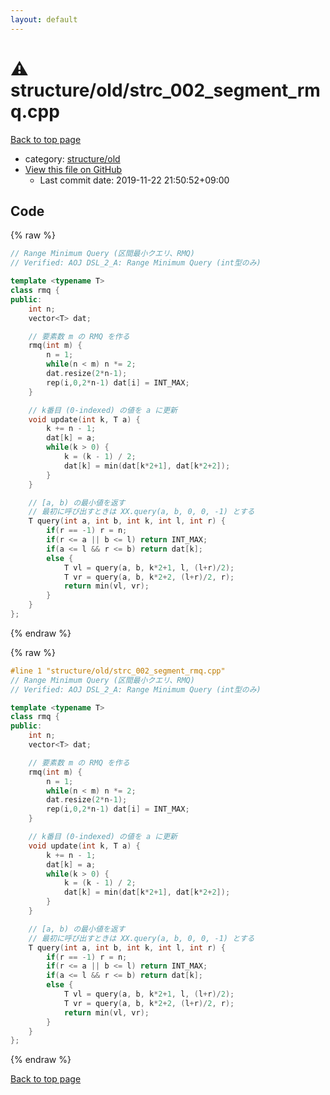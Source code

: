 ```yaml
---
layout: default
---
```


<!-- mathjax config similar to math.stackexchange -->
<script type="text/javascript" async
  src="https://cdnjs.cloudflare.com/ajax/libs/mathjax/2.7.5/MathJax.js?config=TeX-MML-AM_CHTML">
</script>
<script type="text/x-mathjax-config">
  MathJax.Hub.Config({
    TeX: { equationNumbers: { autoNumber: "AMS" }},
    tex2jax: {
      inlineMath: [ ['$','$'] ],
      processEscapes: true
    },
    "HTML-CSS": { matchFontHeight: false },
    displayAlign: "left",
    displayIndent: "2em"
  });
</script>

<script type="text/javascript" src="https://cdnjs.cloudflare.com/ajax/libs/jquery/3.4.1/jquery.min.js"></script>
<script src="https://cdn.jsdelivr.net/npm/jquery-balloon-js@1.1.2/jquery.balloon.min.js" integrity="sha256-ZEYs9VrgAeNuPvs15E39OsyOJaIkXEEt10fzxJ20+2I=" crossorigin="anonymous"></script>
<script type="text/javascript" src="../../../assets/js/copy-button.js"></script>
<link rel="stylesheet" href="../../../assets/css/copy-button.css" />


# :warning: structure/old/strc_002_segment_rmq.cpp

<a href="../../../index.html">Back to top page</a>

* category: <a href="../../../index.html#ea7b7b53f881f37feb2f447585bbcf5b">structure/old</a>
* <a href="{{ site.github.repository_url }}/blob/master/structure/old/strc_002_segment_rmq.cpp">View this file on GitHub</a>
    - Last commit date: 2019-11-22 21:50:52+09:00




## Code

<a id="unbundled"></a>
{% raw %}
```cpp
// Range Minimum Query (区間最小クエリ、RMQ)
// Verified: AOJ DSL_2_A: Range Minimum Query (int型のみ)

template <typename T>
class rmq {
public:
    int n;
    vector<T> dat;

    // 要素数 m の RMQ を作る
    rmq(int m) {
        n = 1;
        while(n < m) n *= 2;
        dat.resize(2*n-1);
        rep(i,0,2*n-1) dat[i] = INT_MAX;
    }

    // k番目 (0-indexed) の値を a に更新
    void update(int k, T a) {
        k += n - 1;
        dat[k] = a;
        while(k > 0) {
            k = (k - 1) / 2;
            dat[k] = min(dat[k*2+1], dat[k*2+2]);
        }
    }

    // [a, b) の最小値を返す
    // 最初に呼び出すときは XX.query(a, b, 0, 0, -1) とする
    T query(int a, int b, int k, int l, int r) {
        if(r == -1) r = n;
        if(r <= a || b <= l) return INT_MAX;
        if(a <= l && r <= b) return dat[k];
        else {
            T vl = query(a, b, k*2+1, l, (l+r)/2);
            T vr = query(a, b, k*2+2, (l+r)/2, r);
            return min(vl, vr);
        }
    }
};
```
{% endraw %}

<a id="bundled"></a>
{% raw %}
```cpp
#line 1 "structure/old/strc_002_segment_rmq.cpp"
// Range Minimum Query (区間最小クエリ、RMQ)
// Verified: AOJ DSL_2_A: Range Minimum Query (int型のみ)

template <typename T>
class rmq {
public:
    int n;
    vector<T> dat;

    // 要素数 m の RMQ を作る
    rmq(int m) {
        n = 1;
        while(n < m) n *= 2;
        dat.resize(2*n-1);
        rep(i,0,2*n-1) dat[i] = INT_MAX;
    }

    // k番目 (0-indexed) の値を a に更新
    void update(int k, T a) {
        k += n - 1;
        dat[k] = a;
        while(k > 0) {
            k = (k - 1) / 2;
            dat[k] = min(dat[k*2+1], dat[k*2+2]);
        }
    }

    // [a, b) の最小値を返す
    // 最初に呼び出すときは XX.query(a, b, 0, 0, -1) とする
    T query(int a, int b, int k, int l, int r) {
        if(r == -1) r = n;
        if(r <= a || b <= l) return INT_MAX;
        if(a <= l && r <= b) return dat[k];
        else {
            T vl = query(a, b, k*2+1, l, (l+r)/2);
            T vr = query(a, b, k*2+2, (l+r)/2, r);
            return min(vl, vr);
        }
    }
};
```
{% endraw %}

<a href="../../../index.html">Back to top page</a>

